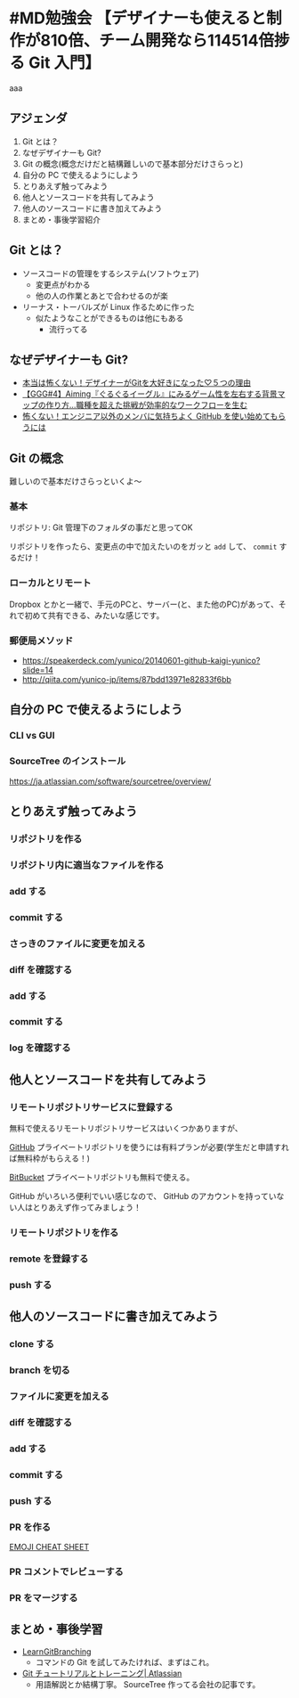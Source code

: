 # \#MD勉強会 【デザイナーも使えると制作が810倍、チーム開発なら114514倍捗る Git 入門】

aaa
## アジェンダ

1. Git とは？
2. なぜデザイナーも Git?
3. Git の概念(概念だけだと結構難しいので基本部分だけさらっと)
4. 自分の PC で使えるようにしよう
5. とりあえず触ってみよう
6. 他人とソースコードを共有してみよう
7. 他人のソースコードに書き加えてみよう
8. まとめ・事後学習紹介


## Git とは？

* ソースコードの管理をするシステム(ソフトウェア)
  * 変更点がわかる
  * 他の人の作業とあとで合わせるのが楽
* リーナス・トーバルズが Linux 作るために作った
  * 似たようなことができるものは他にもある
    * 流行ってる

## なぜデザイナーも Git?

* [本当は怖くない！デザイナーがGitを大好きになった♡５つの理由](http://blog.nanapi.co.jp/tech/2014/04/23/git-love/)
* [【GGG#4】Aiming『ぐるぐるイーグル』にみるゲーム性を左右する背景マップの作り方…職種を超えた挑戦が効率的なワークフローを生む](http://gamebiz.jp/?p=151641)
* [怖くない！エンジニア以外のメンバに気持ちよく GitHub を使い始めてもらうには](http://techlife.cookpad.com/entry/2015/09/17/170158)


## Git の概念

難しいので基本だけさらっといくよ〜

### 基本

リポジトリ: Git 管理下のフォルダの事だと思ってOK

リポジトリを作ったら、変更点の中で加えたいのをガッと `add` して、 `commit` するだけ！

### ローカルとリモート

Dropbox とかと一緒で、手元のPCと、サーバー(と、また他のPC)があって、それで初めて共有できる、みたいな感じです。

### 郵便局メソッド

* https://speakerdeck.com/yunico/20140601-github-kaigi-yunico?slide=14
* http://qiita.com/yunico-jp/items/87bdd13971e82833f6bb


## 自分の PC で使えるようにしよう

### CLI vs GUI

### SourceTree のインストール

https://ja.atlassian.com/software/sourcetree/overview/

## とりあえず触ってみよう

### リポジトリを作る

### リポジトリ内に適当なファイルを作る

### add する

### commit する

### さっきのファイルに変更を加える

### diff を確認する

### add する

### commit する

### log を確認する

## 他人とソースコードを共有してみよう

### リモートリポジトリサービスに登録する

無料で使えるリモートリポジトリサービスはいくつかありますが、

[GitHub](https://github.com/)
プライベートリポジトリを使うには有料プランが必要(学生だと申請すれば無料枠がもらえる！)

[BitBucket](https://bitbucket.org/)
プライベートリポジトリも無料で使える。

GitHub がいろいろ便利でいい感じなので、 GitHub のアカウントを持っていない人はとりあえず作ってみましょう！


### リモートリポジトリを作る

### remote を登録する

### push する

## 他人のソースコードに書き加えてみよう

### clone する

### branch を切る

### ファイルに変更を加える

### diff を確認する

### add する

### commit する

### push する

### PR を作る

[EMOJI CHEAT SHEET](http://www.emoji-cheat-sheet.com/)

### PR コメントでレビューする

### PR をマージする


## まとめ・事後学習

* [LearnGitBranching](http://k.swd.cc/learnGitBranching-ja/)
  * コマンドの Git を試してみたければ、まずはこれ。
* [Git チュートリアルとトレーニング| Atlassian](https://www.atlassian.com/ja/git/)
  * 用語解説とか結構丁寧。 SourceTree 作ってる会社の記事です。
